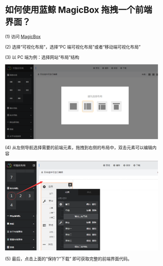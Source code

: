 # 如何使用蓝鲸 MagicBox 拖拽一个前端界面？

(1) 访问 [MagicBox](http://magicbox.bk.tencent.com/)

(2) 选择“可视化布局”，选择“PC 端可视化布局”或者“移动端可视化布局”

(3) 以 PC 端为例：选择网站“布局”结构

![MagicBox](../assets/MagicBox1.png)

(4) 从左侧导航选择需要的前端元素，拖拽到右侧的布局中，双击元素可以编辑内容

![MagicBox](../assets/MagicBox2.png)

(5) 最后，点击上面的“保持”/“下载” 即可获取完整的前端界面代码。
